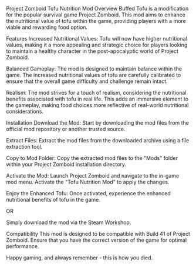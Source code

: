 Project Zomboid Tofu Nutrition Mod
Overview
Buffed Tofu is a modification for the popular survival game Project Zomboid. This mod aims to enhance the nutritional value of tofu within the game, providing players with a more viable and rewarding food option.

Features
Increased Nutritional Values: Tofu will now have higher nutritional values, making it a more appealing and strategic choice for players looking to maintain a healthy character in the post-apocalyptic world of Project Zomboid.

Balanced Gameplay: The mod is designed to maintain balance within the game. The increased nutritional values of tofu are carefully calibrated to ensure that the overall game difficulty and challenge remain intact.

Realism: The mod strives for a touch of realism, considering the nutritional benefits associated with tofu in real life. This adds an immersive element to the gameplay, making food choices more reflective of real-world nutritional considerations.

Installation
Download the Mod: Start by downloading the mod files from the official mod repository or another trusted source.

Extract Files: Extract the mod files from the downloaded archive using a file extraction tool.

Copy to Mod Folder: Copy the extracted mod files to the "Mods" folder within your Project Zomboid installation directory.

Activate the Mod: Launch Project Zomboid and navigate to the in-game mod menu. Activate the "Tofu Nutrition Mod" to apply the changes.

Enjoy the Enhanced Tofu: Once activated, experience the enhanced nutritional benefits of tofu in the game.

OR

Simply download the mod via the Steam Workshop.

Compatibility
This mod is designed to be compatible with Build 41 of Project Zomboid. Ensure that you have the correct version of the game for optimal performance.

Happy gaming, and always remember - this is how you died.
